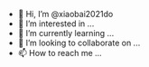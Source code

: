 - 👋 Hi, I’m @xiaobai2021do
- 👀 I’m interested in ...
- 🌱 I’m currently learning ...
- 💞️ I’m looking to collaborate on ...
- 📫 How to reach me ...

<!---
xiaobai2021do/xiaobai2021do is a ✨ special ✨ repository because its `README.md` (this file) appears on your GitHub profile.
You can click the Preview link to take a look at your changes.
--->
